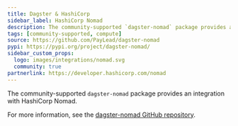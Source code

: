 ```yaml
---
title: Dagster & HashiCorp
sidebar_label: HashiCorp Nomad
description: The community-supported `dagster-nomad` package provides an integration with HashiCorp Nomad.
tags: [community-supported, compute]
source: https://github.com/PayLead/dagster-nomad
pypi: https://pypi.org/project/dagster-nomad/
sidebar_custom_props:
  logo: images/integrations/nomad.svg
  community: true
partnerlink: https://developer.hashicorp.com/nomad
---
```


The community-supported `dagster-nomad` package provides an integration with HashiCorp Nomad.

For more information, see the [dagster-nomad GitHub repository](https://github.com/PayLead/dagster-nomad).
